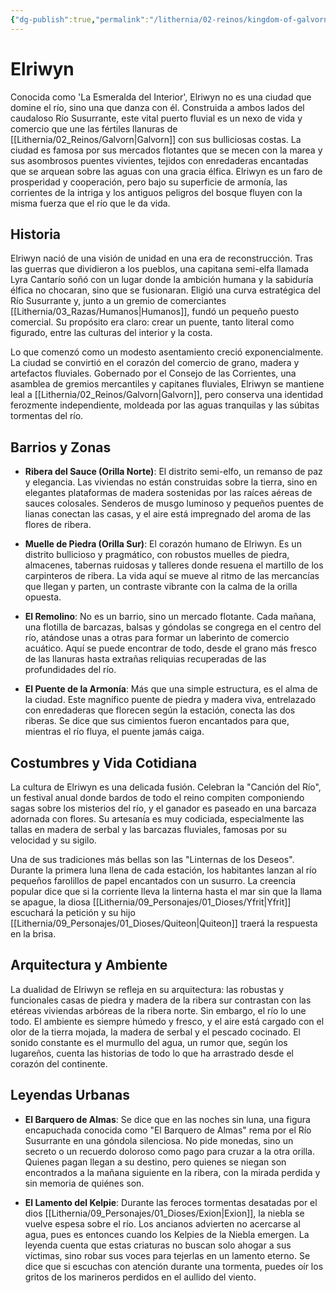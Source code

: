 ```yaml
---
{"dg-publish":true,"permalink":"/lithernia/02-reinos/kingdom-of-galvorn/elriwyn/","title":"Elriwyn","tags":["lithernia","ciudad","Galvorn"]}
---
```


# Elriwyn

Conocida como 'La Esmeralda del Interior', Elriwyn no es una ciudad que domine el río, sino una que danza con él. Construida a ambos lados del caudaloso Río Susurrante, este vital puerto fluvial es un nexo de vida y comercio que une las fértiles llanuras de [[Lithernia/02_Reinos/Galvorn\|Galvorn]] con sus bulliciosas costas. La ciudad es famosa por sus mercados flotantes que se mecen con la marea y sus asombrosos puentes vivientes, tejidos con enredaderas encantadas que se arquean sobre las aguas con una gracia élfica. Elriwyn es un faro de prosperidad y cooperación, pero bajo su superficie de armonía, las corrientes de la intriga y los antiguos peligros del bosque fluyen con la misma fuerza que el río que le da vida.

## Historia

Elriwyn nació de una visión de unidad en una era de reconstrucción. Tras las guerras que dividieron a los pueblos, una capitana semi-elfa llamada Lyra Cantarío soñó con un lugar donde la ambición humana y la sabiduría élfica no chocaran, sino que se fusionaran. Eligió una curva estratégica del Río Susurrante y, junto a un gremio de comerciantes [[Lithernia/03_Razas/Humanos\|Humanos]], fundó un pequeño puesto comercial. Su propósito era claro: crear un puente, tanto literal como figurado, entre las culturas del interior y la costa.

Lo que comenzó como un modesto asentamiento creció exponencialmente. La ciudad se convirtió en el corazón del comercio de grano, madera y artefactos fluviales. Gobernado por el Consejo de las Corrientes, una asamblea de gremios mercantiles y capitanes fluviales, Elriwyn se mantiene leal a [[Lithernia/02_Reinos/Galvorn\|Galvorn]], pero conserva una identidad ferozmente independiente, moldeada por las aguas tranquilas y las súbitas tormentas del río.

## Barrios y Zonas

- **Ribera del Sauce (Orilla Norte)**: El distrito semi-elfo, un remanso de paz y elegancia. Las viviendas no están construidas sobre la tierra, sino en elegantes plataformas de madera sostenidas por las raíces aéreas de sauces colosales. Senderos de musgo luminoso y pequeños puentes de lianas conectan las casas, y el aire está impregnado del aroma de las flores de ribera.

- **Muelle de Piedra (Orilla Sur)**: El corazón humano de Elriwyn. Es un distrito bullicioso y pragmático, con robustos muelles de piedra, almacenes, tabernas ruidosas y talleres donde resuena el martillo de los carpinteros de ribera. La vida aquí se mueve al ritmo de las mercancías que llegan y parten, un contraste vibrante con la calma de la orilla opuesta.

- **El Remolino**: No es un barrio, sino un mercado flotante. Cada mañana, una flotilla de barcazas, balsas y góndolas se congrega en el centro del río, atándose unas a otras para formar un laberinto de comercio acuático. Aquí se puede encontrar de todo, desde el grano más fresco de las llanuras hasta extrañas reliquias recuperadas de las profundidades del río.

- **El Puente de la Armonía**: Más que una simple estructura, es el alma de la ciudad. Este magnífico puente de piedra y madera viva, entrelazado con enredaderas que florecen según la estación, conecta las dos riberas. Se dice que sus cimientos fueron encantados para que, mientras el río fluya, el puente jamás caiga.

## Costumbres y Vida Cotidiana

La cultura de Elriwyn es una delicada fusión. Celebran la "Canción del Río", un festival anual donde bardos de todo el reino compiten componiendo sagas sobre los misterios del río, y el ganador es paseado en una barcaza adornada con flores. Su artesanía es muy codiciada, especialmente las tallas en madera de serbal y las barcazas fluviales, famosas por su velocidad y su sigilo.

Una de sus tradiciones más bellas son las "Linternas de los Deseos". Durante la primera luna llena de cada estación, los habitantes lanzan al río pequeños farolillos de papel encantados con un susurro. La creencia popular dice que si la corriente lleva la linterna hasta el mar sin que la llama se apague, la diosa [[Lithernia/09_Personajes/01_Dioses/Yfrit\|Yfrit]] escuchará la petición y su hijo [[Lithernia/09_Personajes/01_Dioses/Quiteon\|Quiteon]] traerá la respuesta en la brisa.

## Arquitectura y Ambiente

La dualidad de Elriwyn se refleja en su arquitectura: las robustas y funcionales casas de piedra y madera de la ribera sur contrastan con las etéreas viviendas arbóreas de la ribera norte. Sin embargo, el río lo une todo. El ambiente es siempre húmedo y fresco, y el aire está cargado con el olor de la tierra mojada, la madera de serbal y el pescado cocinado. El sonido constante es el murmullo del agua, un rumor que, según los lugareños, cuenta las historias de todo lo que ha arrastrado desde el corazón del continente.

## Leyendas Urbanas

- **El Barquero de Almas**: Se dice que en las noches sin luna, una figura encapuchada conocida como "El Barquero de Almas" rema por el Río Susurrante en una góndola silenciosa. No pide monedas, sino un secreto o un recuerdo doloroso como pago para cruzar a la otra orilla. Quienes pagan llegan a su destino, pero quienes se niegan son encontrados a la mañana siguiente en la ribera, con la mirada perdida y sin memoria de quiénes son.

- **El Lamento del Kelpie**: Durante las feroces tormentas desatadas por el dios [[Lithernia/09_Personajes/01_Dioses/Exion\|Exion]], la niebla se vuelve espesa sobre el río. Los ancianos advierten no acercarse al agua, pues es entonces cuando los Kelpies de la Niebla emergen. La leyenda cuenta que estas criaturas no buscan solo ahogar a sus víctimas, sino robar sus voces para tejerlas en un lamento eterno. Se dice que si escuchas con atención durante una tormenta, puedes oír los gritos de los marineros perdidos en el aullido del viento.